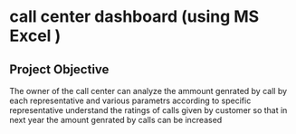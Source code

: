 # call center dashboard (using MS Excel )
## Project Objective
The owner of the call center can analyze the ammount genrated by call by each representative and various parametrs according to specific representative understand the ratings of calls given by customer so that in next year the amount genrated by calls can be increased

